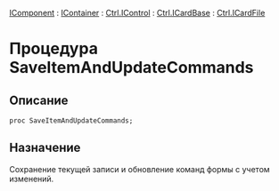 ﻿---
Link: .Ctrl.ICardFile.@SaveItemAndUpdateCommands
---

[IComponent](topic:Com.Custom.ComClasses.IComponent.Default) :
[IContainer](topic:Com.Custom.ComClasses.IContainer.Default) :
[Ctrl.IControl](topic:Com.Custom.ComClasses.Ctrl.IControl.Default) :
[Ctrl.ICardBase](topic:Com.Custom.ComClasses.Ctrl.ICardBase.Default) :
[Ctrl.ICardFile](Default)

# Процедура SaveItemAndUpdateCommands

## Описание

    proc SaveItemAndUpdateCommands;

## Назначение

Сохранение текущей записи и обновление команд формы с учетом изменений.
